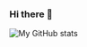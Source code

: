### Hi there 👋

![My GitHub stats](https://github-readme-stats.vercel.app/api?username=saffronjam&hide=contribs,prs)

